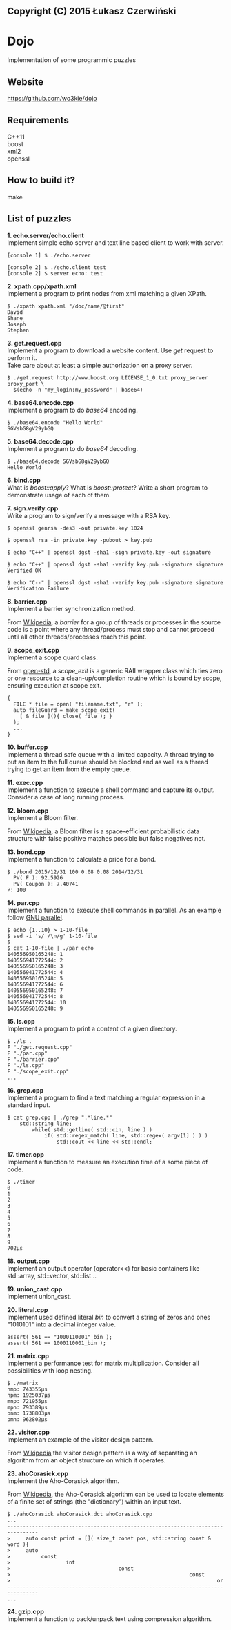 ## Copyright (C) 2015 Łukasz Czerwiński

# Dojo  
Implementation of some programmic puzzles  

## Website  
https://github.com/wo3kie/dojo

## Requirements  
C++11  
boost  
xml2  
openssl  

## How to build it?  
make  

## List of puzzles  

**1. echo.server/echo.client**  
Implement simple echo server and text line based client to work with server.  
```{r, engine='bash'}
[console 1] $ ./echo.server  

[console 2] $ ./echo.client test  
[console 2] $ server echo: test  
```

**2. xpath.cpp/xpath.xml**  
Implement a program to print nodes from xml matching a given XPath.  
```{r, engine='bash'}
$ ./xpath xpath.xml "/doc/name/@first"  
David  
Shane  
Joseph  
Stephen  
```

**3. get.request.cpp**  
Implement a program to download a website content. Use _get_ request to perform it.  
Take care about at least a simple authorization on a proxy server.  
```{r, engine='bash'}
$ ./get.request http://www.boost.org LICENSE_1_0.txt proxy_server proxy_port \
  $(echo -n "my_login:my_password" | base64)  
```

**4. base64.encode.cpp**  
Implement a program to do _base64_ encoding.  
```{r, engine='bash'}
$ ./base64.encode "Hello World"  
SGVsbG8gV29ybGQ  
```

**5. base64.decode.cpp**  
Implement a program to do _base64_ decoding.  
```{r, engine='bash'}
$ ./base64.decode SGVsbG8gV29ybGQ  
Hello World  
```

**6. bind.cpp**  
What is _boost::apply_? What is _boost::protect_? Write a short program to demonstrate usage of each of them.  
  
**7. sign.verify.cpp**  
Write a program to sign/verify a message with a RSA key.  

```{r, engine='bash'}
$ openssl genrsa -des3 -out private.key 1024  
  
$ openssl rsa -in private.key -pubout > key.pub  
  
$ echo "C++" | openssl dgst -sha1 -sign private.key -out signature  
  
$ echo "C++" | openssl dgst -sha1 -verify key.pub -signature signature   
Verified OK  
  
$ echo "C--" | openssl dgst -sha1 -verify key.pub -signature signature   
Verification Failure  
```
  
**8. barrier.cpp**  
Implement a barrier synchronization method.  
  
From [Wikipedia](https://en.wikipedia.org/wiki/Barrier_(computer_science)), a *barrier* for a group of threads or processes in the source code is a point where any thread/process must stop and cannot proceed until all other threads/processes reach this point.  
  
**9. scope_exit.cpp**  
Implement a scope quard class.  
  
From [open-std](http://www.open-std.org/jtc1/sc22/wg21/docs/papers/2014/n4189.pdf), a *scope_exit* is a generic RAII wrapper class which ties zero or one resource to a clean-up/completion routine which is bound by scope, ensuring execution at scope exit.  
  
```{r, engine='cpp'}  
{  
  FILE * file = open( "filename.txt", "r" );  
  auto fileGuard = make_scope_exit(  
    [ & file ](){ close( file ); }  
  );
  ...  
}  
```
  
**10. buffer.cpp**  
Implement a thread safe queue with a limited capacity. A thread trying to put an item to the full queue should be blocked and as well as a thread trying to get an item from the empty queue.  
  
**11. exec.cpp**  
Implement a function to execute a shell command and capture its output. Consider a case of long running process.  
  
**12. bloom.cpp**  
Implement a Bloom filter.  
  
From [Wikipedia](https://en.wikipedia.org/wiki/Bloom_filter), a Bloom filter is a space-efficient probabilistic data structure with false positive matches possible but false negatives not.  
  
**13. bond.cpp**  
Implement a function to calculate a price for a bond.  
  
```{r, engine='bash'}
$ ./bond 2015/12/31 100 0.08 0.08 2014/12/31
  PV( F ): 92.5926
  PV( Coupon ): 7.40741
P: 100
```  
  
  **14. par.cpp**  
Implement a function to execute shell commands in parallel. As an example follow [GNU parallel](http://www.gnu.org/software/parallel/).  
  
```{r, engine='bash'}
$ echo {1..10} > 1-10-file
$ sed -i 's/ /\n/g' 1-10-file
$
$ cat 1-10-file | ./par echo
140556950165248: 1
140556941772544: 2
140556950165248: 3
140556941772544: 4
140556950165248: 5
140556941772544: 6
140556950165248: 7
140556941772544: 8
140556941772544: 10
140556950165248: 9
```  
  
**15. ls.cpp**  
Implement a program to print a content of a given directory.  
  
```{r, engine='bash'}
$ ./ls .
F "./get.request.cpp"
F "./par.cpp"
F "./barrier.cpp"
F "./ls.cpp"
F "./scope_exit.cpp"
...
```  
  
**16. grep.cpp**  
Implement a program to find a text matching a regular expression in a standard input.  
  
```{r, engine='bash'}
$ cat grep.cpp | ./grep ".*line.*"
    std::string line;
        while( std::getline( std::cin, line ) )
            if( std::regex_match( line, std::regex( argv[1] ) ) )
                std::cout << line << std::endl;
```
  
**17. timer.cpp**  
Implement a function to measure an execution time of a some piece of code.  

```{r, engine='bash'}
$ ./timer 
0
1
2
3
4
5
6
7
8
9
702µs
```

**18. output.cpp**  
Implement an output operator (operator<<) for basic containers like std::array, std::vector, std::list...  
  
**19. union_cast.cpp**  
Implement union_cast.

**20. literal.cpp**  
Implement used defined literal _bin_ to convert a string of zeros and ones "1010101" into a decimal integer value.  

```
assert( 561 == "1000110001"_bin );
assert( 561 == 1000110001_bin );
```


**21. matrix.cpp**  
Implement a performance test for matrix multiplication. Consider all possibilities with loop nesting.  

```
$ ./matrix 
nmp: 743355µs
npm: 1925037µs
mnp: 721955µs
mpn: 793389µs
pnm: 1738803µs
pmn: 962802µs
```

**22. visitor.cpp**  
Implement an example of the visitor design pattern.  

From [Wikipedia](https://en.wikipedia.org/wiki/Visitor_pattern) the visitor design pattern is a way of separating an algorithm from an object structure on which it operates.  
  
**23. ahoCorasick.cpp**  
Implement the Aho-Corasick algorithm.  

From [Wikipedia](https://en.wikipedia.org/wiki/Aho%E2%80%93Corasick_algorithm), the Aho-Corasick algorithm can be used to locate elements of a finite set of strings (the "dictionary") within an input text.  

```
$ ./ahoCorasick ahoCorasick.dct ahoCorasick.cpp 
...
--------------------------------------------------------------------------------
>     auto const print = []( size_t const pos, std::string const & word ){
>     auto
>          const
>                  int
>                                   const
>                                                          const
>                                                                   or
--------------------------------------------------------------------------------
...
```
  
**24. gzip.cpp**  
Implement a function to pack/unpack text using compression algorithm.  

